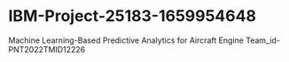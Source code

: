 # IBM-Project-25183-1659954648
Machine Learning-Based Predictive Analytics for Aircraft Engine
Team_id-PNT2022TMID12226
